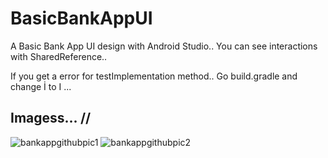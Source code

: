 # BasicBankAppUI
A Basic Bank App UI design with Android Studio.. You can see interactions with SharedReference..

If you get a error for testImplementation method.. Go build.gradle and change İ to I ... 
## Imagess... // 
![bankappgithubpic1](https://user-images.githubusercontent.com/28591504/65762515-df6ecc80-e129-11e9-9274-f70d01cb2d37.png)
![bankappgithubpic2](https://user-images.githubusercontent.com/28591504/65762552-f9101400-e129-11e9-8c3f-f10398ec4ac4.png)
